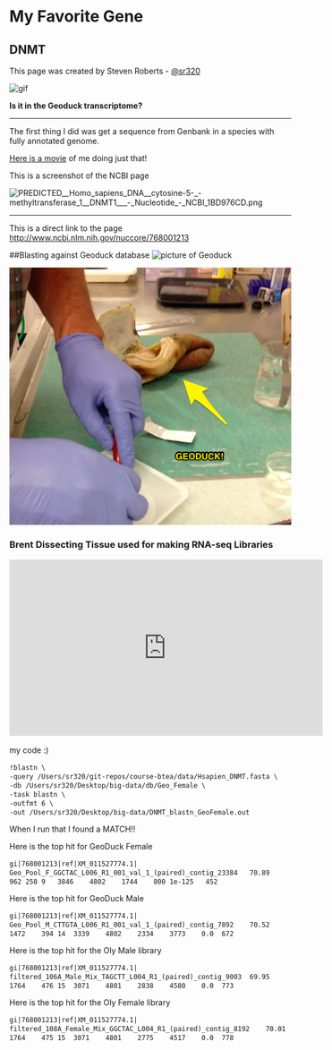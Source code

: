 # My Favorite Gene
## DNMT

This page was created by Steven Roberts - [@sr320](https://github.com/sr320)

![gif](https://www.evernote.com/shard/s10/sh/7b376015-2c4b-4c8e-8b45-edc74e9cc945/8e1f2d412e22ef2a/res/9198a6d1-dfc0-4e87-bb18-caf1f6de2480/IMG_3333.GIF?resizeSmall&width=832)

**Is it in the Geoduck transcriptome?**

---

The first thing I did was get a sequence from Genbank in a species with fully annotated genome.

[Here is a movie](http://owl.fish.washington.edu/btea/movies/Steven-serarches-for-DNMT.mov) of me doing just that! 

This is a screenshot of the NCBI page

<img src="http://eagle.fish.washington.edu/cnidarian/skitch/PREDICTED__Homo_sapiens_DNA__cytosine-5-_-methyltransferase_1__DNMT1___-_Nucleotide_-_NCBI_1BD976CD.png" alt="PREDICTED__Homo_sapiens_DNA__cytosine-5-_-methyltransferase_1__DNMT1___-_Nucleotide_-_NCBI_1BD976CD.png"/>



---

This is a direct link to the page
<http://www.ncbi.nlm.nih.gov/nuccore/768001213>


##Blasting against Geoduck database
![picture of Geoduck](https://www.evernote.com/l/AAr8G9VTSV1HVpsXRF1D65N1DR2gFiQ1AKMB/image.png)


![picture of Geoduck](../img/pic-geoduck.png)

### Brent Dissecting Tissue used for making RNA-seq Libraries
<iframe width="560" height="315" src="https://www.youtube.com/embed/Acj3ta5UqR0?rel=0" frameborder="0" allowfullscreen></iframe>


my code :)

```
!blastn \
-query /Users/sr320/git-repos/course-btea/data/Hsapien_DNMT.fasta \
-db /Users/sr320/Desktop/big-data/db/Geo_Female \
-task blastn \
-outfmt 6 \
-out /Users/sr320/Desktop/big-data/DNMT_blastn_GeoFemale.out
```

When I run that I found a MATCH!!

Here is the top hit for GeoDuck Female

```
gi|768001213|ref|XM_011527774.1|	Geo_Pool_F_GGCTAC_L006_R1_001_val_1_(paired)_contig_23384	70.89	962	258	9	3846	4802	1744	800	1e-125	 452
```

Here is the top hit for GeoDuck Male

```
gi|768001213|ref|XM_011527774.1|	Geo_Pool_M_CTTGTA_L006_R1_001_val_1_(paired)_contig_7892	70.52	1472	394	14	3339	4802	2334	3773	0.0	 672
```


Here is the top hit for the Oly Male library

```
gi|768001213|ref|XM_011527774.1|	filtered_106A_Male_Mix_TAGCTT_L004_R1_(paired)_contig_9003	69.95	1764	476	15	3071	4801	2838	4580	0.0	 773
```


Here is the top hit for the Oly Female library

```
gi|768001213|ref|XM_011527774.1|	filtered_108A_Female_Mix_GGCTAC_L004_R1_(paired)_contig_8192	70.01	1764	475	15	3071	4801	2775	4517	0.0	 778
```



